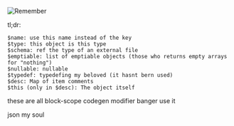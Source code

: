 ![Remember](https://github.com/HenrySck075/blob/pxmaterial/assets/remember.gif)

tl;dr:
```
$name: use this name instead of the key
$type: this object is this type 
$schema: ref the type of an external file
$emptiable: list of emptiable objects (those who returns empty arrays for "nothing")
$nullable: nullable 
$typedef: typedefing my beloved (it hasnt bern used)
$desc: Map of item comments
$this (only in $desc): The object itself
```
these are all block-scope codegen modifier banger use it


json my soul

